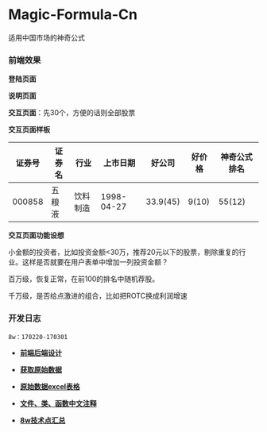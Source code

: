 # Magic-Formula-Cn
适用中国市场的神奇公式

### 前端效果

**登陆页面**

**说明页面**

**交互页面**：先30个，方便的话则全部股票

**交互页面样板**

| 证券号 | 证券名	 | 行业 | 上市日期 | 好公司 | 好价格 | 神奇公式排名 |
| --- | --- | --- | --- | --- | --- | --- |
| 000858 | 五粮液 | 饮料制造 | 1998-04-27 | 33.9(45) | 9(10) | 55(12) |

**交互页面功能设想**

小金额的投资者，比如投资金额<30万，推荐20元以下的股票，剔除重复的行业。这样是否就要在用户表单中增加一列投资金额？

百万级，恢复正常，在前100的排名中随机荐股。

千万级，是否给点激进的组合，比如把ROTC换成利润增速	

### 开发日志

`8w：170220-170301` 

- [**前端后端设计**](https://github.com/leilayanhui/Magic-Formula-Cn/issues/3)

- [**获取原始数据**](https://github.com/leilayanhui/Magic-Formula-Cn/issues/4)

- [**原始数据excel表格**](https://github.com/leilayanhui/Magic-Formula-Cn/issues/6)

- [**文件、类、函数中文注释**](https://github.com/leilayanhui/Magic-Formula-Cn/wiki/StructureClassDef)

- [**8w技术点汇总**](https://github.com/leilayanhui/Magic-Formula-Cn/issues/6)



